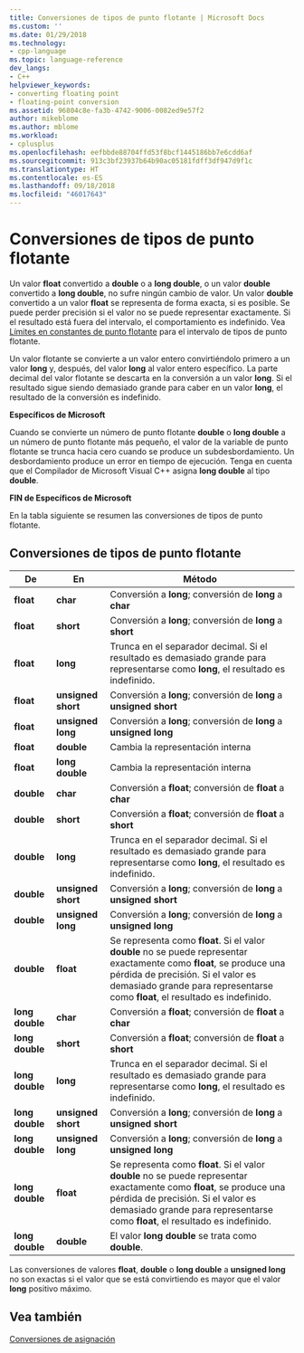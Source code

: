 ```yaml
---
title: Conversiones de tipos de punto flotante | Microsoft Docs
ms.custom: ''
ms.date: 01/29/2018
ms.technology:
- cpp-language
ms.topic: language-reference
dev_langs:
- C++
helpviewer_keywords:
- converting floating point
- floating-point conversion
ms.assetid: 96804c8e-fa3b-4742-9006-0082ed9e57f2
author: mikeblome
ms.author: mblome
ms.workload:
- cplusplus
ms.openlocfilehash: eefbbde88704ffd53f8bcf1445186bb7e6cdd6af
ms.sourcegitcommit: 913c3bf23937b64b90ac05181fdff3df947d9f1c
ms.translationtype: HT
ms.contentlocale: es-ES
ms.lasthandoff: 09/18/2018
ms.locfileid: "46017643"
---
```

# <a name="conversions-from-floating-point-types"></a>Conversiones de tipos de punto flotante

Un valor **float** convertido a **double** o a **long double**, o un valor **double** convertido a **long double**, no sufre ningún cambio de valor. Un valor **double** convertido a un valor **float** se representa de forma exacta, si es posible. Se puede perder precisión si el valor no se puede representar exactamente. Si el resultado está fuera del intervalo, el comportamiento es indefinido. Vea [Límites en constantes de punto flotante](../c-language/limits-on-floating-point-constants.md) para el intervalo de tipos de punto flotante.

Un valor flotante se convierte a un valor entero convirtiéndolo primero a un valor **long** y, después, del valor **long** al valor entero específico. La parte decimal del valor flotante se descarta en la conversión a un valor **long**. Si el resultado sigue siendo demasiado grande para caber en un valor **long**, el resultado de la conversión es indefinido.

**Específicos de Microsoft**

Cuando se convierte un número de punto flotante **double** o **long double** a un número de punto flotante más pequeño, el valor de la variable de punto flotante se trunca hacia cero cuando se produce un subdesbordamiento. Un desbordamiento produce un error en tiempo de ejecución. Tenga en cuenta que el Compilador de Microsoft Visual C++ asigna **long double** al tipo **double**.

**FIN de Específicos de Microsoft**

En la tabla siguiente se resumen las conversiones de tipos de punto flotante.

## <a name="conversions-from-floating-point-types"></a>Conversiones de tipos de punto flotante

|De|En|Método|
|----------|--------|------------|
|**float**|**char**|Conversión a **long**; conversión de **long** a **char**|
|**float**|**short**|Conversión a **long**; conversión de **long** a **short**|
|**float**|**long**|Trunca en el separador decimal. Si el resultado es demasiado grande para representarse como **long**, el resultado es indefinido.|
|**float**|**unsigned short**|Conversión a **long**; conversión de **long** a **unsigned short**|
|**float**|**unsigned long**|Conversión a **long**; conversión de **long** a **unsigned long**|
|**float**|**double**|Cambia la representación interna|
|**float**|**long double**|Cambia la representación interna|
|**double**|**char**|Conversión a **float**; conversión de **float** a **char**|
|**double**|**short**|Conversión a **float**; conversión de **float** a **short**|
|**double**|**long**|Trunca en el separador decimal. Si el resultado es demasiado grande para representarse como **long**, el resultado es indefinido.|
|**double**|**unsigned short**|Conversión a **long**; conversión de **long** a **unsigned short**|
|**double**|**unsigned long**|Conversión a **long**; conversión de **long** a **unsigned long**|
|**double**|**float**|Se representa como **float**. Si el valor **double** no se puede representar exactamente como **float**, se produce una pérdida de precisión. Si el valor es demasiado grande para representarse como **float**, el resultado es indefinido.|
|**long double**|**char**|Conversión a **float**; conversión de **float** a **char**|
|**long double**|**short**|Conversión a **float**; conversión de **float** a **short**|
|**long double**|**long**|Trunca en el separador decimal. Si el resultado es demasiado grande para representarse como **long**, el resultado es indefinido.|
|**long double**|**unsigned short**|Conversión a **long**; conversión de **long** a **unsigned short**|
|**long double**|**unsigned long**|Conversión a **long**; conversión de **long** a **unsigned long**|
|**long double**|**float**|Se representa como **float**. Si el valor **double** no se puede representar exactamente como **float**, se produce una pérdida de precisión. Si el valor es demasiado grande para representarse como **float**, el resultado es indefinido.|
|**long double**|**double**|El valor **long double** se trata como **double**.|

Las conversiones de valores **float**, **double** o **long double** a **unsigned long** no son exactas si el valor que se está convirtiendo es mayor que el valor **long** positivo máximo.

## <a name="see-also"></a>Vea también

[Conversiones de asignación](../c-language/assignment-conversions.md)
